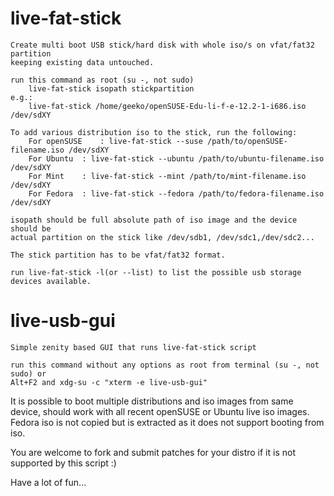 live-fat-stick
==============
	Create multi boot USB stick/hard disk with whole iso/s on vfat/fat32 partition
	keeping existing data untouched.

	run this command as root (su -, not sudo)
		live-fat-stick isopath stickpartition
	e.g.: 
		live-fat-stick /home/geeko/openSUSE-Edu-li-f-e-12.2-1-i686.iso /dev/sdXY

	To add various distribution iso to the stick, run the following:
		For openSUSE	: live-fat-stick --suse /path/to/openSUSE-filename.iso /dev/sdXY
		For Ubuntu	: live-fat-stick --ubuntu /path/to/ubuntu-filename.iso /dev/sdXY
		For Mint	: live-fat-stick --mint /path/to/mint-filename.iso /dev/sdXY
		For Fedora	: live-fat-stick --fedora /path/to/fedora-filename.iso /dev/sdXY

	isopath should be full absolute path of iso image and the device should be 
	actual partition on the stick like /dev/sdb1, /dev/sdc1,/dev/sdc2...

	The stick partition has to be vfat/fat32 format.

	run live-fat-stick -l(or --list) to list the possible usb storage devices available.

live-usb-gui
==============
	Simple zenity based GUI that runs live-fat-stick script

	run this command without any options as root from terminal (su -, not sudo) or
	Alt+F2 and xdg-su -c "xterm -e live-usb-gui"



It is possible to boot multiple distributions and iso images from same device, 
should work with all recent openSUSE or Ubuntu live iso images. Fedora iso is
not copied but is extracted as it does not support booting from iso.

You are welcome to fork and submit patches for your distro if it is not supported by 
this script :)

Have a lot of fun...
